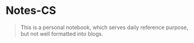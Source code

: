 ---
---
# Notes-CS

> This is a personal notebook, which serves daily reference purpose, but not well formatted into blogs.
